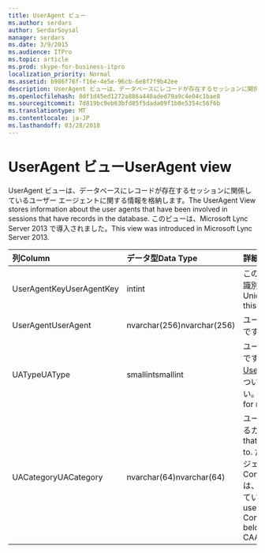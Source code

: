 ```yaml
---
title: UserAgent ビュー
ms.author: serdars
author: SerdarSoysal
manager: serdars
ms.date: 3/9/2015
ms.audience: ITPro
ms.topic: article
ms.prod: skype-for-business-itpro
localization_priority: Normal
ms.assetid: b986f76f-f16e-4e5e-96cb-6e8f7f9b42ee
description: UserAgent ビューは、データベースにレコードが存在するセッションに関係しているユーザー エージェントに関する情報を格納します。 このビューは、Microsoft Lync Server 2013 で導入されました。
ms.openlocfilehash: 8df1d45ed1272a886a440aded79a9c4e04c1bae8
ms.sourcegitcommit: 7d819bc9eb63bfd85f5dada09f1b8e5354c56f6b
ms.translationtype: MT
ms.contentlocale: ja-JP
ms.lasthandoff: 03/28/2018
---
```

# <a name="useragent-view"></a><span data-ttu-id="b370c-104">UserAgent ビュー</span><span class="sxs-lookup"><span data-stu-id="b370c-104">UserAgent view</span></span>
 
<span data-ttu-id="b370c-105">UserAgent ビューは、データベースにレコードが存在するセッションに関係しているユーザー エージェントに関する情報を格納します。</span><span class="sxs-lookup"><span data-stu-id="b370c-105">The UserAgent View stores information about the user agents that have been involved in sessions that have records in the database.</span></span> <span data-ttu-id="b370c-106">このビューは、Microsoft Lync Server 2013 で導入されました。</span><span class="sxs-lookup"><span data-stu-id="b370c-106">This view was introduced in Microsoft Lync Server 2013.</span></span>
  
|<span data-ttu-id="b370c-107">**列**</span><span class="sxs-lookup"><span data-stu-id="b370c-107">**Column**</span></span>|<span data-ttu-id="b370c-108">**データ型**</span><span class="sxs-lookup"><span data-stu-id="b370c-108">**Data Type**</span></span>|<span data-ttu-id="b370c-109">**詳細**</span><span class="sxs-lookup"><span data-stu-id="b370c-109">**Details**</span></span>|
|:-----|:-----|:-----|
|<span data-ttu-id="b370c-110">UserAgentKey</span><span class="sxs-lookup"><span data-stu-id="b370c-110">UserAgentKey</span></span>  <br/> |<span data-ttu-id="b370c-111">int</span><span class="sxs-lookup"><span data-stu-id="b370c-111">int</span></span>  <br/> |<span data-ttu-id="b370c-112">このユーザー エージェントを識別する一意の番号です。</span><span class="sxs-lookup"><span data-stu-id="b370c-112">Unique number identifying this user agent.</span></span>  <br/> |
|<span data-ttu-id="b370c-113">UserAgent</span><span class="sxs-lookup"><span data-stu-id="b370c-113">UserAgent</span></span>  <br/> |<span data-ttu-id="b370c-114">nvarchar(256)</span><span class="sxs-lookup"><span data-stu-id="b370c-114">nvarchar(256)</span></span>  <br/> |<span data-ttu-id="b370c-115">ユーザー エージェント文字列です。</span><span class="sxs-lookup"><span data-stu-id="b370c-115">User agent string.</span></span>  <br/> |
|<span data-ttu-id="b370c-116">UAType</span><span class="sxs-lookup"><span data-stu-id="b370c-116">UAType</span></span>  <br/> |<span data-ttu-id="b370c-117">smallint</span><span class="sxs-lookup"><span data-stu-id="b370c-117">smallint</span></span>  <br/> |<span data-ttu-id="b370c-118">ユーザー エージェントの種類です。</span><span class="sxs-lookup"><span data-stu-id="b370c-118">Type of user agent.</span></span> <span data-ttu-id="b370c-119">[UserAgent テーブル](useragent.md)の詳細についてはを参照してください。</span><span class="sxs-lookup"><span data-stu-id="b370c-119">See the [UserAgent table](useragent.md) for more details.</span></span> <br/> |
|<span data-ttu-id="b370c-120">UACategory</span><span class="sxs-lookup"><span data-stu-id="b370c-120">UACategory</span></span>  <br/> |<span data-ttu-id="b370c-121">nvarchar(64)</span><span class="sxs-lookup"><span data-stu-id="b370c-121">nvarchar(64)</span></span>  <br/> |<span data-ttu-id="b370c-122">ユーザー エージェントが属するカテゴリです。</span><span class="sxs-lookup"><span data-stu-id="b370c-122">Category that the user agent belongs to.</span></span> <span data-ttu-id="b370c-123">たとえば、ユーザー エージェント Conferencing_Attendant_1.0 は、UACategory CAA に属しています。</span><span class="sxs-lookup"><span data-stu-id="b370c-123">For example, the user agent Conferencing_Attendant_1.0 belongs to the UACategory CAA.</span></span>  <br/> |
   

